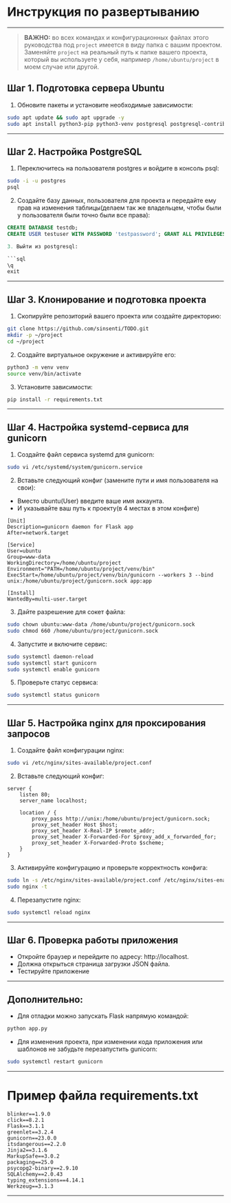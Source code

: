 # Инструкция по развертыванию

***

> **ВАЖНО:** во всех командах и конфигурационных файлах этого руководства под `project` имеется в виду папка с вашим проектом. Заменяйте `project` на реальный путь к папке вашего проекта, который вы используете у себя, например `/home/ubuntu/project` в моем случае или другой.


## Шаг 1. Подготовка сервера Ubuntu

1. Обновите пакеты и установите необходимые зависимости:

```bash
sudo apt update && sudo apt upgrade -y
sudo apt install python3-pip python3-venv postgresql postgresql-contrib nginx git daemon -y
```

***

## Шаг 2. Настройка PostgreSQL

1. Переключитесь на пользователя postgres и войдите в консоль psql:

```bash
sudo -i -u postgres
psql
```

2. Создайте базу данных, пользователя для проекта и передайте ему прав на изменения таблицы(делаем так же владельцем, чтобы были у пользователя были точно были все права):

```sql
CREATE DATABASE testdb;
CREATE USER testuser WITH PASSWORD 'testpassword'; GRANT ALL PRIVILEGES ON DATABASE testdb TO testuser; ```

3. Выйти из postgresql:

```sql
\q
exit
```

***

## Шаг 3. Клонирование и подготовка проекта

1. Скопируйте репозиторий вашего проекта или создайте директорию:

```bash
git clone https://github.com/sinsenti/TODO.git
mkdir -p ~/project
cd ~/project
```

2. Создайте виртуальное окружение и активируйте его:

```bash
python3 -m venv venv
source venv/bin/activate
```

3. Установите зависимости:

```bash
pip install -r requirements.txt
```

***

## Шаг 4. Настройка systemd-сервиса для gunicorn

1. Создайте файл сервиса systemd для gunicorn:

```bash
sudo vi /etc/systemd/system/gunicorn.service
```

2. Вставьте следующий конфиг (замените пути и имя пользователя на свои):
- Вместо ubuntu(User) введите ваше имя аккаунта.
- И указывайте ваш путь к проекту(в 4 местах в этом конфиге)


```config
[Unit]
Description=gunicorn daemon for Flask app
After=network.target

[Service]
User=ubuntu
Group=www-data
WorkingDirectory=/home/ubuntu/project
Environment="PATH=/home/ubuntu/project/venv/bin"
ExecStart=/home/ubuntu/project/venv/bin/gunicorn --workers 3 --bind unix:/home/ubuntu/project/gunicorn.sock app:app

[Install]
WantedBy=multi-user.target
```

3. Дайте разрешение для сокет файла:

```bash
sudo chown ubuntu:www-data /home/ubuntu/project/gunicorn.sock
sudo chmod 660 /home/ubuntu/project/gunicorn.sock
```

4. Запустите и включите сервис:

```bash
sudo systemctl daemon-reload
sudo systemctl start gunicorn
sudo systemctl enable gunicorn
```

5. Проверьте статус сервиса:

```bash
sudo systemctl status gunicorn
```

***

## Шаг 5. Настройка nginx для проксирования запросов

1. Создайте файл конфигурации nginx:

```bash
sudo vi /etc/nginx/sites-available/project.conf
```

2. Вставьте следующий конфиг:

```nginx
server {
    listen 80;
    server_name localhost;

    location / {
        proxy_pass http://unix:/home/ubuntu/project/gunicorn.sock;
        proxy_set_header Host $host;
        proxy_set_header X-Real-IP $remote_addr;
        proxy_set_header X-Forwarded-For $proxy_add_x_forwarded_for;
        proxy_set_header X-Forwarded-Proto $scheme;
    }
}
```

3. Активируйте конфигурацию и проверьте корректность конфига:

```bash
sudo ln -s /etc/nginx/sites-available/project.conf /etc/nginx/sites-enabled/
sudo nginx -t
```

4. Перезапустите nginx:

```bash
sudo systemctl reload nginx
```

***

## Шаг 6. Проверка работы приложения

- Откройте браузер и перейдите по адресу: http://localhost.
- Должна открыться страница загрузки JSON файла.
- Тестируйте приложение

***

## Дополнительно:

- Для отладки можно запускать Flask напрямую командой:

```bash
python app.py
```

- Для изменения проекта, при изменении кода приложения или шаблонов не забудьте перезапустить gunicorn:

```bash
sudo systemctl restart gunicorn
```

***

# Пример файла requirements.txt

```
blinker==1.9.0
click==8.2.1
Flask==3.1.1
greenlet==3.2.4
gunicorn==23.0.0
itsdangerous==2.2.0
Jinja2==3.1.6
MarkupSafe==3.0.2
packaging==25.0
psycopg2-binary==2.9.10
SQLAlchemy==2.0.43
typing_extensions==4.14.1
Werkzeug==3.1.3
```

***
